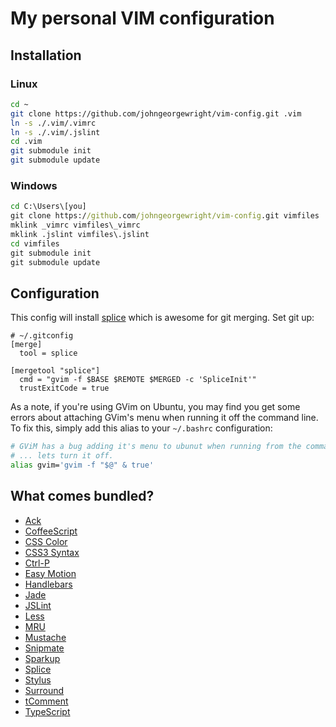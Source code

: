 My personal VIM configuration
=============================

Installation
------------

### Linux

```sh
cd ~
git clone https://github.com/johngeorgewright/vim-config.git .vim
ln -s ./.vim/.vimrc
ln -s ./.vim/.jslint
cd .vim
git submodule init
git submodule update
```

### Windows

```bat
cd C:\Users\[you]
git clone https://github.com/johngeorgewright/vim-config.git vimfiles
mklink _vimrc vimfiles\_vimrc
mklink .jslint vimfiles\.jslint
cd vimfiles
git submodule init
git submodule update
```

Configuration
-------------

This config will install [splice](http://sjl.bitbucket.org/splice.vim/) which is awesome for git merging. Set git up:

```
# ~/.gitconfig
[merge]
  tool = splice

[mergetool "splice"]
  cmd = "gvim -f $BASE $REMOTE $MERGED -c 'SpliceInit'"
  trustExitCode = true
```

As a note, if you're using GVim on Ubuntu, you may find you get some errors about attaching GVim's menu when running it off the command line. To fix this, simply add this alias to your `~/.bashrc` configuration:

```sh
# GViM has a bug adding it's menu to ubunut when running from the command line
# ... lets turn it off.
alias gvim='gvim -f "$@" & true'
```

What comes bundled?
-------------------

- [Ack](https://github.com/mileszs/ack.vim)
- [CoffeeScript](https://github.com/kchmck/vim-coffee-script)
- [CSS Color](https://github.com/skammer/vim-css-color)
- [CSS3 Syntax](https://github.com/hail2u/vim-css3-syntax)
- [Ctrl-P](https://github.com/kien/ctrlp.vim)
- [Easy Motion](https://github.com/Lokaltog/vim-easymotion)
- [Handlebars](https://github.com/nono/vim-handlebars)
- [Jade](https://github.com/digitaltoad/vim-jade)
- [JSLint](https://github.com/hallettj/jslint.vim)
- [Less](https://github.com/groenewege/vim-less)
- [MRU](https://github.com/vim-scripts/mru.vim)
- [Mustache](https://github.com/juvenn/mustache.vim)
- [Snipmate](https://github.com/msanders/snipmate.vim)
- [Sparkup](https://github.com/tristen/vim-sparkup)
- [Splice](https://github.com/sjl/splice.vim)
- [Stylus](https://github.com/wavded/vim-stylus)
- [Surround](https://github.com/tpope/vim-surround)
- [tComment](https://github.com/vim-scripts/tComment)
- [TypeScript](https://github.com/leafgarland/typescript-vim)


